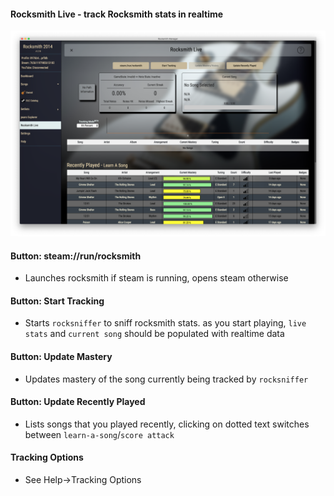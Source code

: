 #### Rocksmith Live - track Rocksmith stats in realtime
![](https://github.com/sandiz/rs-manager/raw/master/screenshots/images/rs-live-2.png)

#### Button: steam://run/rocksmith
 - Launches rocksmith if steam is running, opens steam otherwise

#### Button: Start Tracking
 - Starts `rocksniffer` to sniff rocksmith stats. as you start playing, `live stats` and `current song` should be populated with realtime data

#### Button: Update Mastery
 - Updates mastery of the song currently being tracked by `rocksniffer`

#### Button: Update Recently Played
 - Lists songs that you played recently, clicking on dotted text switches between `learn-a-song`/`score attack`

#### Tracking Options
 - See Help->Tracking Options
